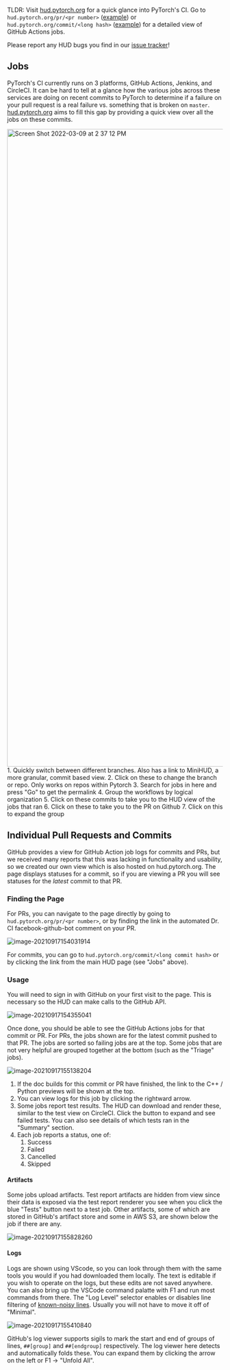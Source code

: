 TLDR: Visit [hud.pytorch.org](https://hud.pytorch.org) for a quick glance into PyTorch's CI. Go to `hud.pytorch.org/pr/<pr number>` ([example](https://hud.pytorch.org/pr/65123)) or `hud.pytorch.org/commit/<long hash>` ([example](https://hud.pytorch.org/commit/ae00075ac71eb6ea81d05b12f153b61f215f870b)) for a detailed view of GitHub Actions jobs.

Please report any HUD bugs you find in our [issue tracker](https://github.com/pytorch/test-infra/issues)!

## Jobs


PyTorch's CI currently runs on 3 platforms, GitHub Actions, Jenkins, and CircleCI. It can be hard to tell at a glance how the various jobs across these services are doing on recent commits to PyTorch to determine if a failure on your pull request is a real failure vs. something that is broken on `master`. [hud.pytorch.org](https://hud.pytorch.org/) aims to fill this gap by providing a quick view over all the jobs on these commits.

<img width="1490" alt="Screen Shot 2022-03-09 at 2 37 12 PM" src="https://user-images.githubusercontent.com/34172846/157532857-e92dd794-ee57-452b-974c-65a77627714a.png">
1. Quickly switch between different branches. Also has a link to MiniHUD, a more granular, commit based view. 
2. Click on these to change the branch or repo. Only works on repos within Pytorch
3. Search for jobs in here and press "Go" to get the permalink
4. Group the workflows by logical organization  
5. Click on these commits to take you to the HUD view of the jobs that ran
6. Click on these to take you to the PR on Github
7. Click on this to expand the group

## Individual Pull Requests and Commits

GitHub provides a view for GitHub Action job logs for commits and PRs, but we received many reports that this was lacking in functionality and usability, so we created our own view which is also hosted on hud.pytorch.org. The page displays statuses for a commit, so if you are viewing a PR you will see statuses for the *latest* commit to that PR.

### Finding the Page

For PRs, you can navigate to the page directly by going to `hud.pytorch.org/pr/<pr number>`, or by finding the link in the automated Dr. CI facebook-github-bot comment on your PR.

![image-20210917154031914](https://user-images.githubusercontent.com/9407960/133863472-ccc19e93-2e94-40b5-8079-836b69a5774b.png)

For commits, you can go to `hud.pytorch.org/commit/<long commit hash>` or by clicking the link from the main HUD page (see "Jobs" above).

### Usage

You will need to sign in with GitHub on your first visit to the page. This is necessary so the HUD can make calls to the GitHub API.

![image-20210917154355041](https://user-images.githubusercontent.com/9407960/133863454-af2c0e43-b052-4660-9595-f18b653a5b32.png)

Once done, you should be able to see the GitHub Actions jobs for that commit or PR. For PRs, the jobs shown are for the latest commit pushed to that PR. The jobs are sorted so failing jobs are at the top. Some jobs that are not very helpful are grouped together at the bottom (such as the "Triage" jobs).

![image-20210917155138204](https://user-images.githubusercontent.com/9407960/133862719-715a414d-4160-490e-9fba-f12d73da55de.png)

1. If the doc builds for this commit or PR have finished, the link to the C++ / Python previews will be shown at the top.
2. You can view logs for this job by clicking the rightward arrow.
3. Some jobs report test results. The HUD can download and render these, similar to the test view on CircleCI. Click the button to expand and see failed tests. You can also see details of which tests ran in the "Summary" section.
4. Each job reports a status, one of:
   1. Success
   2. Failed
   3. Cancelled
   4. Skipped

#### Artifacts

Some jobs upload artifacts. Test report artifacts are hidden from view since their data is exposed via the test report renderer you see when you click the blue "Tests" button next to a test job. Other artifacts, some of which are stored in GitHub's artifact store and some in AWS S3, are shown below the job if there are any.

![image-20210917155828260](https://user-images.githubusercontent.com/9407960/133862734-2e2b3ad7-c44f-4e94-8bb6-2e22f7e2228b.png)

#### Logs

Logs are shown using VScode, so you can look through them with the same tools you would if you had downloaded them locally. The text is editable if you wish to operate on the logs, but these edits are not saved anywhere. You can also bring up the VSCode command palatte with F1 and run most commands from there. The "Log Level" selector enables or disables line filtering of [known-noisy lines](https://github.com/pytorch/pytorch-ci-hud/blob/e233c7d4de2701811d657c9d8b2cd612c018d123/src/PrDisplay.js#L374). Usually you will not have to move it off of "Minimal".


![image-20210917155410840](https://user-images.githubusercontent.com/9407960/133862614-ce586f18-b4a8-4746-85e2-dc4b4fe05aa3.png)

GitHub's log viewer supports sigils to mark the start and end of groups of lines, `##[group]` and `##[endgroup]` respectively. The log viewer here detects and automatically folds these. You can expand them by clicking the arrow on the left or F1 -> "Unfold All".


